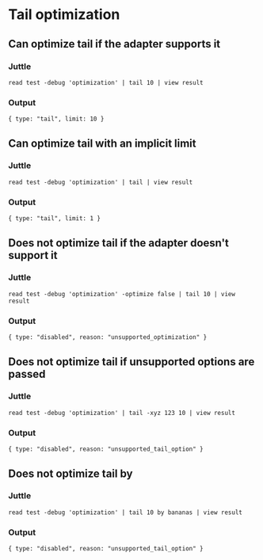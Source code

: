 Tail optimization
=================

Can optimize tail if the adapter supports it
--------------------------------------------

### Juttle

    read test -debug 'optimization' | tail 10 | view result

### Output

    { type: "tail", limit: 10 }

Can optimize tail with an implicit limit
--------------------------------------------

### Juttle

    read test -debug 'optimization' | tail | view result

### Output

    { type: "tail", limit: 1 }

Does not optimize tail if the adapter doesn't support it
--------------------------------------------------------

### Juttle

    read test -debug 'optimization' -optimize false | tail 10 | view result

### Output

    { type: "disabled", reason: "unsupported_optimization" }

Does not optimize tail if unsupported options are passed
--------------------------------------------------------

### Juttle

    read test -debug 'optimization' | tail -xyz 123 10 | view result

### Output

    { type: "disabled", reason: "unsupported_tail_option" }

Does not optimize tail by
--------------------------------------------------------

### Juttle

    read test -debug 'optimization' | tail 10 by bananas | view result

### Output

    { type: "disabled", reason: "unsupported_tail_option" }
